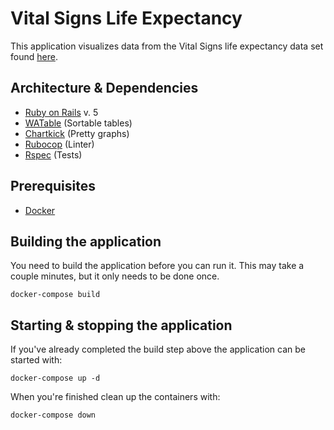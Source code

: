# Vital Signs Life Expectancy

This application visualizes data from the Vital Signs life expectancy data set found [here](https://data.bayareametro.gov/dataset/Vital-Signs-Life-Expectancy-by-county/g26a-g4jw).

## Architecture & Dependencies

- [Ruby on Rails](https://rubyonrails.org/) v. 5
- [WATable](https://wootapa-watable.appspot.com/) (Sortable tables)
- [Chartkick](https://chartkick.com/) (Pretty graphs)
- [Rubocop](https://github.com/rubocop-hq/rubocop) (Linter)
- [Rspec](https://github.com/rspec/rspec-rails) (Tests)

## Prerequisites

- [Docker](https://www.docker.com/products/docker-desktop)

## Building the application

You need to build the application before you can run it. This may take a couple minutes, but it only needs to be done once.

```
docker-compose build
```

## Starting & stopping the application

If you've already completed the build step above the application can be started with:
```
docker-compose up -d
```

When you're finished clean up the containers with:
```
docker-compose down
```
